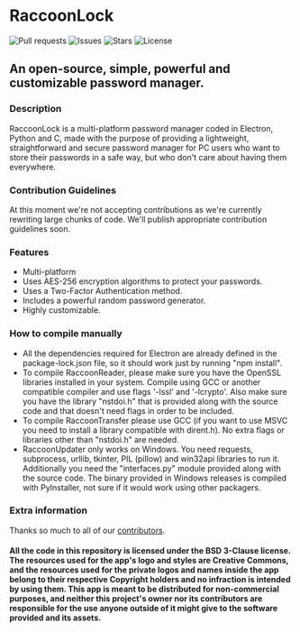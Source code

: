 # RaccoonLock
![Pull requests](https://img.shields.io/badge/dynamic/json.svg?label=pull%20requests&style=for-the-badge&color=limegreen&url=https://codeberg.org/api/v1/repos/Autumn64/RaccoonLock&query=open_pr_counter)
![Issues](https://img.shields.io/badge/dynamic/json.svg?label=issues&style=for-the-badge&color=red&url=https://codeberg.org/api/v1/repos/Autumn64/RaccoonLock&query=open_issues_count)
![Stars](https://img.shields.io/badge/dynamic/json.svg?label=stars&style=for-the-badge&color=yellow&url=https://codeberg.org/api/v1/repos/Autumn64/RaccoonLock&query=stars_count)
![License](https://img.shields.io/badge/license-BSD--3--Clause-green?label=license&style=for-the-badge&url=)
## An open-source, simple, powerful and customizable password manager.

### Description
RaccoonLock is a multi-platform password manager coded in Electron, Python and C, made with the purpose of providing a lightweight, straightforward and secure password manager for PC users who want to store their passwords in a safe way, but who don't care about having them everywhere.

### Contribution Guidelines
At this moment we're not accepting contributions as we're currently rewriting large chunks of code. We'll publish appropriate contribution guidelines soon.

### Features
- Multi-platform
- Uses AES-256 encryption algorithms to protect your passwords.
- Uses a Two-Factor Authentication method.
- Includes a powerful random password generator.
- Highly customizable.

### How to compile manually
- All the dependencies required for Electron are already defined in the package-lock.json file, so it should work just by running "npm install".
- To compile RaccoonReader, please make sure you have the OpenSSL libraries installed in your system. Compile using GCC or another compatible compiler and use flags '-lssl' and '-lcrypto'. Also make sure you have the library "nstdoi.h" that is provided along with the source code and that doesn't need flags in order to be included.
- To compile RaccoonTransfer please use GCC (if you want to use MSVC you need to install a library compatible with dirent.h). No extra flags or libraries other than "nstdoi.h" are needed.
- RaccoonUpdater only works on Windows. You need requests, subprocess, urllib, tkinter, PIL (pillow) and win32api libraries to run it. Additionally you need the "interfaces.py" module provided along with the source code. The binary provided in Windows releases is compiled with PyInstaller, not sure if it would work using other packagers.

### Extra information
Thanks so much to all of our [contributors](https://codeberg.org/Autumn64/RaccoonLock/activity/yearly).

#### All the code in this repository is licensed under the BSD 3-Clause license. The resources used for the app's logo and styles are Creative Commons, and the resources used for the private logos and names inside the app belong to their respective Copyright holders and no infraction is intended by using them. This app is meant to be distributed for non-commercial purposes, and neither this project's owner nor its contributors are responsible for the use anyone outside of it might give to the software provided and its assets.
